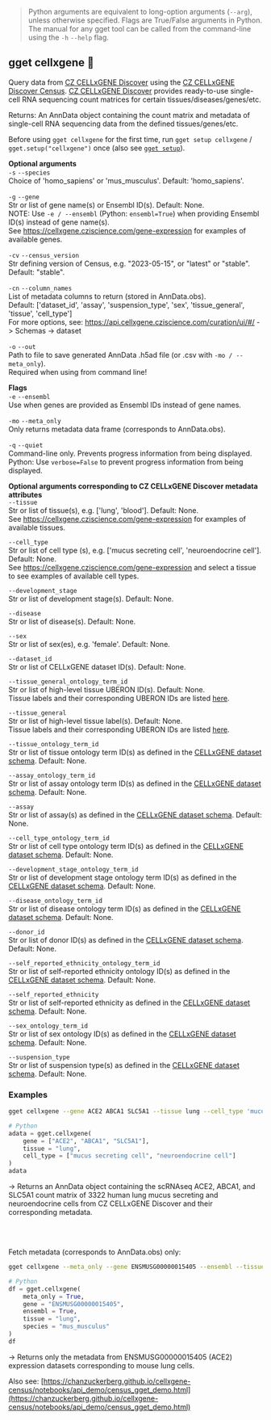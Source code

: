 > Python arguments are equivalent to long-option arguments (`--arg`), unless otherwise specified. Flags are True/False arguments in Python.  The manual for any gget tool can be called from the command-line using the `-h` `--help` flag.  
## gget cellxgene 🍱  
Query data from [CZ CELLxGENE Discover](https://cellxgene.cziscience.com/) using the [CZ CELLxGENE Discover Census](https://github.com/chanzuckerberg/cellxgene-census). [CZ CELLxGENE Discover](https://cellxgene.cziscience.com/) provides ready-to-use single-cell RNA sequencing count matrices for certain tissues/diseases/genes/etc.     

Returns: An AnnData object containing the count matrix and metadata of single-cell RNA sequencing data from the defined tissues/genes/etc.  

Before using `gget cellxgene` for the first time, run `gget setup cellxgene` / `gget.setup("cellxgene")` once (also see [`gget setup`](setup.md)).  

**Optional arguments**  
`-s` `--species`  
Choice of 'homo_sapiens' or 'mus_musculus'. Default: 'homo_sapiens'.  

`-g` `--gene`  
 Str or list of gene name(s) or Ensembl ID(s). Default: None.  
 NOTE: Use `-e / --ensembl` (Python: `ensembl=True`) when providing Ensembl ID(s) instead of gene name(s).  
 See https://cellxgene.cziscience.com/gene-expression for examples of available genes.  

 `-cv` `--census_version`  
 Str defining version of Census, e.g. "2023-05-15", or "latest" or "stable". Default: "stable".  

`-cn` `--column_names`  
List of metadata columns to return (stored in AnnData.obs).  
Default: ['dataset_id', 'assay', 'suspension_type', 'sex', 'tissue_general', 'tissue', 'cell_type']  
For more options, see: https://api.cellxgene.cziscience.com/curation/ui/#/ -> Schemas -> dataset  

`-o` `--out`   
Path to file to save generated AnnData .h5ad file (or .csv with `-mo / --meta_only`).  
Required when using from command line!  

**Flags**  
`-e` `--ensembl`  
Use when genes are provided as Ensembl IDs instead of gene names.  

`-mo` `--meta_only`  
Only returns metadata data frame (corresponds to AnnData.obs).  

`-q` `--quiet`   
Command-line only. Prevents progress information from being displayed.  
Python: Use `verbose=False` to prevent progress information from being displayed.  

**Optional arguments corresponding to CZ CELLxGENE Discover metadata attributes**  
`--tissue`  
Str or list of tissue(s), e.g. ['lung', 'blood']. Default: None.  
See https://cellxgene.cziscience.com/gene-expression for examples of available tissues.  

`--cell_type`  
Str or list of cell type (s), e.g. ['mucus secreting cell', 'neuroendocrine cell']. Default: None.  
See https://cellxgene.cziscience.com/gene-expression and select a tissue to see examples of available cell types.  

`--development_stage`  
Str or list of development stage(s). Default: None.  

`--disease`  
Str or list of disease(s). Default: None.  

`--sex`  
Str or list of sex(es), e.g. 'female'. Default: None.  

`--dataset_id`  
Str or list of CELLxGENE dataset ID(s). Default: None.  

`--tissue_general_ontology_term_id`  
Str or list of high-level tissue UBERON ID(s). Default: None.  
Tissue labels and their corresponding UBERON IDs are listed [here](https://github.com/chanzuckerberg/single-cell-data-portal/blob/9b94ccb0a2e0a8f6182b213aa4852c491f6f6aff/backend/wmg/data/tissue_mapper.py).  

`--tissue_general`  
Str or list of high-level tissue label(s). Default: None.  
Tissue labels and their corresponding UBERON IDs are listed [here](https://github.com/chanzuckerberg/single-cell-data-portal/blob/9b94ccb0a2e0a8f6182b213aa4852c491f6f6aff/backend/wmg/data/tissue_mapper.py).  

`--tissue_ontology_term_id`  
Str or list of tissue ontology term ID(s) as defined in the [CELLxGENE dataset schema](https://github.com/chanzuckerberg/single-cell-curation/tree/main/schema). Default: None.  

`--assay_ontology_term_id`  
Str or list of assay ontology term ID(s) as defined in the [CELLxGENE dataset schema](https://github.com/chanzuckerberg/single-cell-curation/tree/main/schema). Default: None.  

`--assay`  
Str or list of assay(s) as defined in the [CELLxGENE dataset schema](https://github.com/chanzuckerberg/single-cell-curation/tree/main/schema). Default: None.  

`--cell_type_ontology_term_id`  
Str or list of cell type ontology term ID(s) as defined in the [CELLxGENE dataset schema](https://github.com/chanzuckerberg/single-cell-curation/tree/main/schema). Default: None.  

`--development_stage_ontology_term_id`  
Str or list of development stage ontology term ID(s) as defined in the [CELLxGENE dataset schema](https://github.com/chanzuckerberg/single-cell-curation/tree/main/schema). Default: None.  

`--disease_ontology_term_id`  
Str or list of disease ontology term ID(s) as defined in the [CELLxGENE dataset schema](https://github.com/chanzuckerberg/single-cell-curation/tree/main/schema). Default: None.  

`--donor_id`  
Str or list of donor ID(s) as defined in the [CELLxGENE dataset schema](https://github.com/chanzuckerberg/single-cell-curation/tree/main/schema). Default: None.  

`--self_reported_ethnicity_ontology_term_id`  
Str or list of self-reported ethnicity ontology ID(s) as defined in the [CELLxGENE dataset schema](https://github.com/chanzuckerberg/single-cell-curation/tree/main/schema). Default: None.  

`--self_reported_ethnicity`  
Str or list of self-reported ethnicity as defined in the [CELLxGENE dataset schema](https://github.com/chanzuckerberg/single-cell-curation/tree/main/schema). Default: None.  

`--sex_ontology_term_id`  
Str or list of sex ontology ID(s) as defined in the [CELLxGENE dataset schema](https://github.com/chanzuckerberg/single-cell-curation/tree/main/schema). Default: None.  

`--suspension_type`  
Str or list of suspension type(s) as defined in the [CELLxGENE dataset schema](https://github.com/chanzuckerberg/single-cell-curation/tree/main/schema). Default: None.  

  
### Examples
```bash
gget cellxgene --gene ACE2 ABCA1 SLC5A1 --tissue lung --cell_type 'mucus secreting cell' 'neuroendocrine cell' -o example_adata.h5ad
```
```python
# Python
adata = gget.cellxgene(
    gene = ["ACE2", "ABCA1", "SLC5A1"],
    tissue = "lung",
    cell_type = ["mucus secreting cell", "neuroendocrine cell"]
)
adata
```
&rarr; Returns an AnnData object containing the scRNAseq ACE2, ABCA1, and SLC5A1 count matrix of 3322 human lung mucus secreting and neuroendocrine cells from CZ CELLxGENE Discover and their corresponding metadata.  

<br/><br/>

Fetch metadata (corresponds to AnnData.obs) only:  
```bash
gget cellxgene --meta_only --gene ENSMUSG00000015405 --ensembl --tissue lung --species mus_musculus -o example_meta.csv
```
```python
# Python
df = gget.cellxgene(
    meta_only = True,
    gene = "ENSMUSG00000015405",
    ensembl = True,
    tissue = "lung",  
    species = "mus_musculus"
)
df
```
&rarr; Returns only the metadata from ENSMUSG00000015405 (ACE2) expression datasets corresponding to mouse lung cells.  

Also see: [https://chanzuckerberg.github.io/cellxgene-census/notebooks/api_demo/census_gget_demo.html](https://chanzuckerberg.github.io/cellxgene-census/notebooks/api_demo/census_gget_demo.html)
